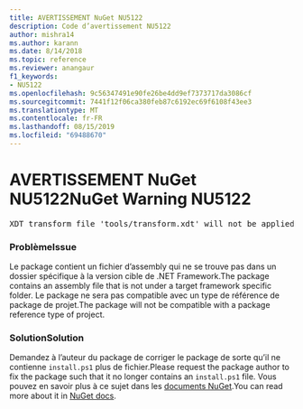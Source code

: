 ```yaml
---
title: AVERTISSEMENT NuGet NU5122
description: Code d’avertissement NU5122
author: mishra14
ms.author: karann
ms.date: 8/14/2018
ms.topic: reference
ms.reviewer: anangaur
f1_keywords:
- NU5122
ms.openlocfilehash: 9c56347491e90fe26be4dd9ef7373717da3086cf
ms.sourcegitcommit: 7441f12f06ca380feb87c6192ec69f6108f43ee3
ms.translationtype: MT
ms.contentlocale: fr-FR
ms.lasthandoff: 08/15/2019
ms.locfileid: "69488670"
---
```

# <a name="nuget-warning-nu5122"></a><span data-ttu-id="810a1-103">AVERTISSEMENT NuGet NU5122</span><span class="sxs-lookup"><span data-stu-id="810a1-103">NuGet Warning NU5122</span></span>
<pre>XDT transform file 'tools/transform.xdt' will not be applied when the package is installed after the migration.</pre>

### <a name="issue"></a><span data-ttu-id="810a1-104">Problème</span><span class="sxs-lookup"><span data-stu-id="810a1-104">Issue</span></span>

<span data-ttu-id="810a1-105">Le package contient un fichier d’assembly qui ne se trouve pas dans un dossier spécifique à la version cible de .NET Framework.</span><span class="sxs-lookup"><span data-stu-id="810a1-105">The package contains an assembly file that is not under a target framework specific folder.</span></span> <span data-ttu-id="810a1-106">Le package ne sera pas compatible avec un type de référence de package de projet.</span><span class="sxs-lookup"><span data-stu-id="810a1-106">The package will not be compatible with a package reference type of project.</span></span>


### <a name="solution"></a><span data-ttu-id="810a1-107">Solution</span><span class="sxs-lookup"><span data-stu-id="810a1-107">Solution</span></span>

<span data-ttu-id="810a1-108">Demandez à l’auteur du package de corriger le package de sorte qu’il ne contienne `install.ps1` plus de fichier.</span><span class="sxs-lookup"><span data-stu-id="810a1-108">Please request the package author to fix the package such that it no longer contains an `install.ps1` file.</span></span> <span data-ttu-id="810a1-109">Vous pouvez en savoir plus à ce sujet dans les [documents NuGet](https://docs.microsoft.com/en-us/nuget/consume-packages/migrate-packages-config-to-package-reference).</span><span class="sxs-lookup"><span data-stu-id="810a1-109">You can read more about it in [NuGet docs](https://docs.microsoft.com/en-us/nuget/consume-packages/migrate-packages-config-to-package-reference).</span></span>

